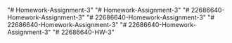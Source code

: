 "# Homework-Assignment-3" 
"# Homework-Assignment-3" 
"# 22686640-Homework-Assignment-3" 
"# 22686640-Homework-Assignment-3" 
"# 22686640-Homework-Assignment-3" 
"# 22686640-Homework-Assignment-3" 
"# 22686640-HW-3" 
